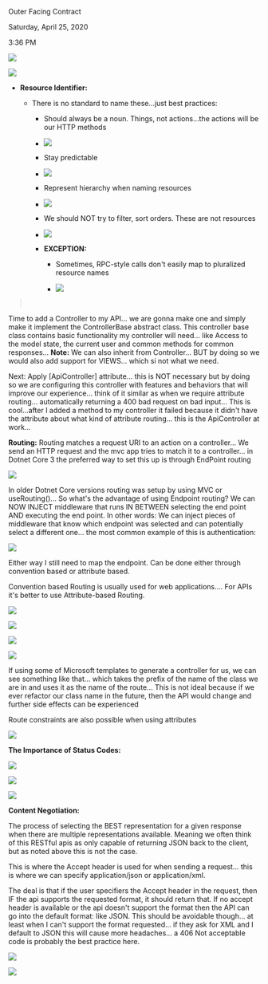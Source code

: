 Outer Facing Contract

Saturday, April 25, 2020

3:36 PM

![](001_Outer_Facing_Contract_000.png)

![](001_Outer_Facing_Contract_001.png)

-   **Resource Identifier:**

    -   There is no standard to name these...just best practices:

        -   Should always be a noun. Things, not actions...the actions will be our HTTP methods

        -   ![](001_Outer_Facing_Contract_002.png)

        -   Stay predictable

        -   ![](001_Outer_Facing_Contract_003.png)

        -   Represent hierarchy when naming resources

        -   ![](001_Outer_Facing_Contract_004.png)

        -   We should NOT try to filter, sort orders. These are not resources

        -   ![](001_Outer_Facing_Contract_005.png)

        -   **EXCEPTION:**

            -   Sometimes, RPC-style calls don\'t easily map to pluralized resource names

            -   ![](001_Outer_Facing_Contract_006.png)

>  

Time to add a Controller to my API... we are gonna make one and simply make it implement the ControllerBase abstract class. This controller base class contains basic functionality my controller will need... like Access to the model state, the current user and common methods for common responses... **Note:** We can also inherit from Controller... BUT by doing so we would also add support for VIEWS... which si not what we need.

Next: Apply \[ApiController\] attribute... this is NOT necessary but by doing so we are configuring this controller with features and behaviors that will improve our experience... think of it similar as when we require attribute routing... automatically returning a 400 bad request on bad input... This is cool...after I added a method to my controller it failed because it didn\'t have the attribute about what kind of attribute routing... this is the ApiController at work...

**Routing:** Routing matches a request URI to an action on a controller... We send an HTTP request and the mvc app tries to match it to a controller... in Dotnet Core 3 the preferred way to set this up is through EndPoint routing

![](001_Outer_Facing_Contract_007.png)

In older Dotnet Core versions routing was setup by using MVC or useRouting()... So what\'s the advantage of using Endpoint routing? We can NOW INJECT middleware that runs IN BETWEEN selecting the end point AND executing the end point. In other words: We can inject pieces of middleware that know which endpoint was selected and can potentially select a different one... the most common example of this is authentication:

![](001_Outer_Facing_Contract_008.png)

Either way I still need to map the endpoint. Can be done either through convention based or attribute based.

Convention based Routing is usually used for web applications.... For APIs it\'s better to use Attribute-based Routing.

![](001_Outer_Facing_Contract_009.png)

![](001_Outer_Facing_Contract_010.png)

![](001_Outer_Facing_Contract_011.png)

![](001_Outer_Facing_Contract_012.png)

If using some of Microsoft templates to generate a controller for us, we can see something like that... which takes the prefix of the name of the class we are in and uses it as the name of the route... This is not ideal because if we ever refactor our class name in the future, then the API would change and further side effects can be experienced

Route constraints are also possible when using attributes

![](001_Outer_Facing_Contract_013.png)

**The Importance of Status Codes:**

![](001_Outer_Facing_Contract_014.png)

![](001_Outer_Facing_Contract_015.png)

![](001_Outer_Facing_Contract_016.png)

**Content Negotiation:**

The process of selecting the BEST representation for a given response when there are multiple representations available. Meaning we often think of this RESTful apis as only capable of returning JSON back to the client, but as noted above this is not the case.

This is where the Accept header is used for when sending a request... this is where we can specify application/json or application/xml.

The deal is that if the user specifiers the Accept header in the request, then IF the api supports the requested format, it should return that. If no accept header is available or the api doesn\'t support the format then the API can go into the default format: like JSON. This should be avoidable though... at least when I can\'t support the format requested... if they ask for XML and I default to JSON this will cause more headaches... a 406 Not acceptable code is probably the best practice here.

![](001_Outer_Facing_Contract_017.png)

![](001_Outer_Facing_Contract_018.png)
